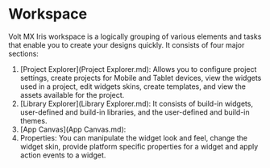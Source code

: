

Workspace
=========

Volt MX  Iris workspace is a logically grouping of various elements and tasks that enable you to create your designs quickly. It consists of four major sections:

1.  [Project Explorer](Project Explorer.md): Allows you to configure project settings, create projects for Mobile and Tablet devices, view the widgets used in a project, edit widgets skins, create templates, and view the assets available for the project.
2.  [Library Explorer](Library Explorer.md): It consists of build-in widgets, user-defined and build-in libraries, and the user-defined and build-in themes.
3.  [App Canvas](App Canvas.md):
4.  Properties: You can manipulate the widget look and feel, change the widget skin, provide platform specific properties for a widget and apply action events to a widget.



